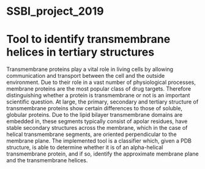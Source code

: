 # SSBI_project_2019

# Tool to identify transmembrane helices in tertiary structures

Transmembrane proteins play a vital role in living cells by allowing communication and transport
between the cell and the outside environment. Due to their role in a vast number of physiological
processes, membrane proteins are the most popular class of drug targets. Therefore distinguishing
whether a protein is transmembrane or not is an important scientific question.
At large, the primary, secondary and tertiary structure of transmembrane proteins show certain
differences to those of soluble, globular proteins. Due to the lipid bilayer transmembrane domains
are embedded in, these segments typically consist of apolar residues, have stable secondary
structures across the membrane, which in the case of helical transmembrane segments, are
oriented perpendicular to the membrane plane.
The implemented tool is a classifier which, given a PDB structure, is able to determine
whether it is of an alpha-helical transmembrane protein, and if so, identify the approximate
membrane plane and the transmembrane helices. 
